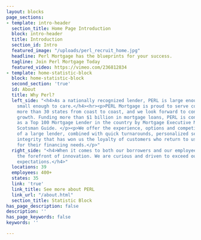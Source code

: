 ```yaml
---
layout: blocks
page_sections:
- template: intro-header
  section_title: Home Page Introduction
  block: intro-header
  title: Introduction
  section_id: Intro
  featured_image: "/uploads/perl_recruit_home.jpg"
  headline: Perl Mortgage has the blueprints for your success.
  tagline: Join Perl Mortgage Today
  featured_video: https://vimeo.com/236812834
- template: home-statistic-block
  block: home-statistic-block
  second_section: 'true'
  id: About
  title: Why Perl?
  left_side: "<h4>As a nationally recognized lender, PERL is large enough to serve,
    small enough to care.</h4><hr><p>PERL Mortgage is proud to serve communities in
    more than 30 states from coast to coast, and we look forward to continued national
    growth. Funding more than $1 billion in mortgage loans, PERL is consistently ranked
    as a Top 100 Mortgage Lender in the country by Mortgage Executive Magazine and
    Scotsman Guide. </p><p>We offer the experience, options and competitive rates
    of a large lender, combined with quick turnarounds, personalized service and unmatched
    integrity that has won us the loyalty of customers who return to us time and again
    for their financing needs.</p>"
  right_side: "<h4>When it comes to both our borrowers and our employees, we are at
    the forefront of innovation. We are curious and driven to exceed our borrowers’
    expectations.</h4>"
  locations: 39
  employees: 400+
  states: 35
  link: 'true'
  link_title: See more about PERL
  link_url: "/about.html"
  section_title: Statistic Block
has_page_description: false
description: ''
has_page_keywords: false
keywords: ''

---
```

